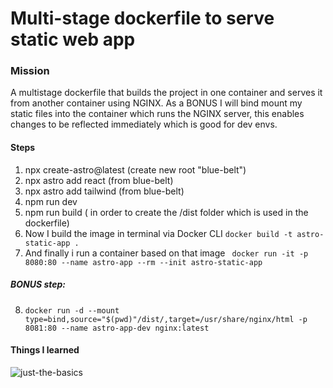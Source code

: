 # Multi-stage dockerfile to serve static web app

### Mission
A multistage dockerfile that builds the project in one container and serves it from another container using NGINX. 
As a BONUS I will bind mount my static files into the container which runs the NGINX server, this enables changes to be reflected immediately which is good for dev envs.


#### Steps
1. npx create-astro@latest (create new root "blue-belt")
2. npx astro add react (from blue-belt)
3. npx astro add tailwind (from blue-belt)
4. npm run dev
5. npm run build ( in order to create the /dist folder which is used in the dockerfile)
6. Now I build the image in terminal via Docker CLI ``` docker build -t astro-static-app . ```
7. And finally i run a container based on that image ``` docker run -it -p 8080:80 --name astro-app --rm --init astro-static-app```

##### BONUS step:
8. ```docker run -d --mount type=bind,source="$(pwd)"/dist/,target=/usr/share/nginx/html -p 8081:80 --name astro-app-dev nginx:latest```

#### Things I learned



![just-the-basics](https://github.com/withastro/astro/assets/2244813/a0a5533c-a856-4198-8470-2d67b1d7c554)

